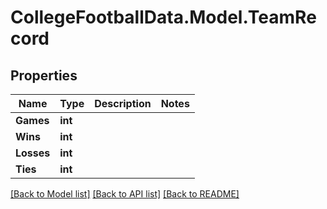# CollegeFootballData.Model.TeamRecord

## Properties

Name | Type | Description | Notes
------------ | ------------- | ------------- | -------------
**Games** | **int** |  | 
**Wins** | **int** |  | 
**Losses** | **int** |  | 
**Ties** | **int** |  | 

[[Back to Model list]](../README.md#documentation-for-models) [[Back to API list]](../README.md#documentation-for-api-endpoints) [[Back to README]](../README.md)


